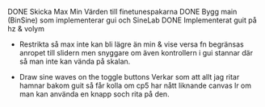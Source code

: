 DONE Skicka Max Min Värden till finetunespakarna
DONE Bygg main (BinSine) som implementerar gui och SineLab
DONE Implementerat guit på hz & volym

* Restrikta så max inte kan bli lägre än min & vise versa
    fn begränsas anropet till slidern men snyggare om även
    kontrollern i gui stannar där så man inte kan
    vända på skalan.
    
* Draw sine waves on the toggle buttons
    Verkar som att allt jag ritar hamnar bakom guit
    så får kolla om cp5 har nått liknande canvas lr
    om man kan använda en knapp soch rita på den.
